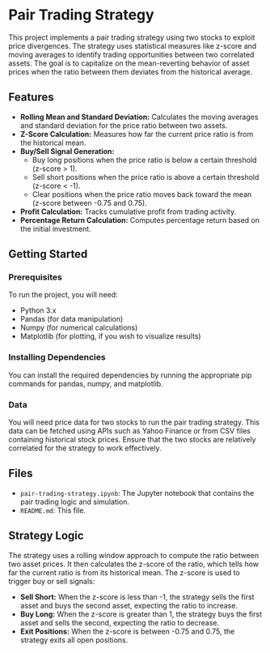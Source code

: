 # Pair Trading Strategy

This project implements a pair trading strategy using two stocks to exploit price divergences. The strategy uses statistical measures like z-score and moving averages to identify trading opportunities between two correlated assets. The goal is to capitalize on the mean-reverting behavior of asset prices when the ratio between them deviates from the historical average.

## Features

- **Rolling Mean and Standard Deviation:** Calculates the moving averages and standard deviation for the price ratio between two assets.
- **Z-Score Calculation:** Measures how far the current price ratio is from the historical mean.
- **Buy/Sell Signal Generation:**
  - Buy long positions when the price ratio is below a certain threshold (z-score > 1).
  - Sell short positions when the price ratio is above a certain threshold (z-score < -1).
  - Clear positions when the price ratio moves back toward the mean (z-score between -0.75 and 0.75).
- **Profit Calculation:** Tracks cumulative profit from trading activity.
- **Percentage Return Calculation:** Computes percentage return based on the initial investment.

## Getting Started

### Prerequisites

To run the project, you will need:

- Python 3.x
- Pandas (for data manipulation)
- Numpy (for numerical calculations)
- Matplotlib (for plotting, if you wish to visualize results)

### Installing Dependencies

You can install the required dependencies by running the appropriate pip commands for pandas, numpy, and matplotlib.

### Data

You will need price data for two stocks to run the pair trading strategy. This data can be fetched using APIs such as Yahoo Finance or from CSV files containing historical stock prices. Ensure that the two stocks are relatively correlated for the strategy to work effectively.

## Files

- `pair-trading-strategy.ipynb`: The Jupyter notebook that contains the pair trading logic and simulation.
- `README.md`: This file.

## Strategy Logic

The strategy uses a rolling window approach to compute the ratio between two asset prices. It then calculates the z-score of the ratio, which tells how far the current ratio is from its historical mean. The z-score is used to trigger buy or sell signals:

- **Sell Short:** When the z-score is less than -1, the strategy sells the first asset and buys the second asset, expecting the ratio to increase.
- **Buy Long:** When the z-score is greater than 1, the strategy buys the first asset and sells the second, expecting the ratio to decrease.
- **Exit Positions:** When the z-score is between -0.75 and 0.75, the strategy exits all open positions.
